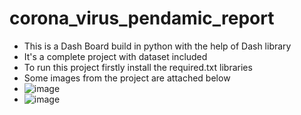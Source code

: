 # corona_virus_pendamic_report
- This is a Dash Board build in python with the help of Dash library
- It's a complete project with dataset included
- To run this project firstly install the required.txt libraries
- Some images from the project are attached below
- ![image](https://github.com/Shoaibkhan11/corona_virus_pendamic_report/assets/54126582/4c73a614-e4a7-4d9c-85fb-5ee0f7e27326)
- ![image](https://github.com/Shoaibkhan11/corona_virus_pendamic_report/assets/54126582/ae9c044d-b518-44df-8887-7e083c57b30b)

